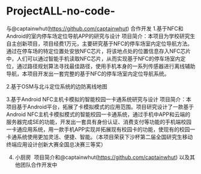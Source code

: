 # ProjectALL-no-code-
与@captainwhut(https://github.com/captainwhut) 合作开发
1.基于NFC和 Android的室内停车场定位导航APP的研究与设计
  项目简介：本项目为学校研究生自主创新项目，项目经费1万元，主要研究基于NFC的停车场室内定位导航方法。通过在停车场的特定位置处安放NFC芯片，将该地点处的位置信息存入NFC芯片中，人们可以通过智能手机读取NFC芯片，从而实现基于NFC的停车场室内定位，通过路径规划算法寻找最佳路径，使用手机本身的一系列传感器进行离线辅助导航，本项目开发出一套完整的基于NFC的停车场室内定位导航系统。

2.基于OSM与北斗定位系统的边防离线地图
  
  
  
3.基于Android NFC主机卡模拟的智能校园一卡通系统研究与设计
  项目简介：本项目基于Android平台，拓展了卡模拟模式的应用范围。项目研究设计了一款基于Android NFC主机卡模拟模式的智能校园一卡通系统，通过手机中APP和云端的服务器完成SE的功能，开发出一套具有身份认证、消费支付等功能的手机端校园一卡通应用系统，用一款手机APP实现并拓展现有校园卡的功能，使现有的校园一卡通系统使用更加灵活、便捷、智能。（本项目荣获下沙杯第二届全国研究生移动终端应用设计创新大赛全国总决赛三等奖）
  
4. 小厨房
  项目简介和@captainwhut(https://github.com/captainwhut) 以及其他团队合作开发中
